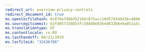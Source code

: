 ```yaml
---
redirect_url: overview-privacy-controls
redirect_document_id: true
ms.openlocfilehash: 6c870a7d8bd5216dc675acc10d57d34dd1bc4068
ms.sourcegitcommit: b3fd057154853fc588d0e83b4d632b6e9a051a3c
ms.translationtype: HT
ms.contentlocale: ro-RO
ms.lasthandoff: 04/23/2019
ms.locfileid: "32436786"
---
```

